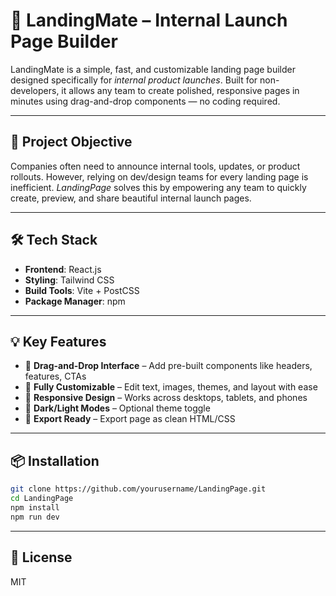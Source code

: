 # 🚀 LandingMate – Internal Launch Page Builder

LandingMate is a simple, fast, and customizable landing page builder designed specifically for *internal product launches*. Built for non-developers, it allows any team to create polished, responsive pages in minutes using drag-and-drop components — no coding required.

---

## 🎯 Project Objective

Companies often need to announce internal tools, updates, or product rollouts. However, relying on dev/design teams for every landing page is inefficient. *LandingPage* solves this by empowering any team to quickly create, preview, and share beautiful internal launch pages.

---

## 🛠 Tech Stack

- **Frontend**: React.js
- **Styling**: Tailwind CSS
- **Build Tools**: Vite + PostCSS
- **Package Manager**: npm

---

## 💡 Key Features

- 🧱 **Drag-and-Drop Interface** – Add pre-built components like headers, features, CTAs
- 🎨 **Fully Customizable** – Edit text, images, themes, and layout with ease
- 📱 **Responsive Design** – Works across desktops, tablets, and phones
- 🌙 **Dark/Light Modes** – Optional theme toggle
- 💾 **Export Ready** – Export page as clean HTML/CSS

---

## 📦 Installation

```bash
git clone https://github.com/yourusername/LandingPage.git
cd LandingPage
npm install
npm run dev
```

---

## 📄 License

MIT 
